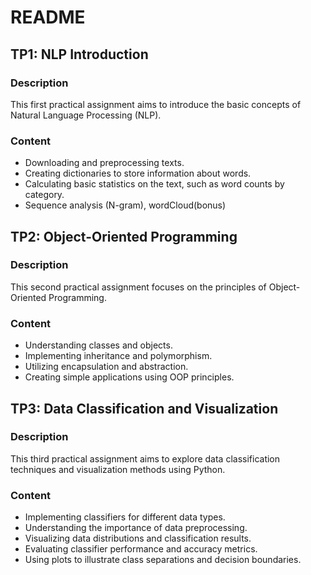 # README

## TP1: NLP Introduction

### Description
This first practical assignment aims to introduce the basic concepts of Natural Language Processing (NLP).

### Content
- Downloading and preprocessing texts.
- Creating dictionaries to store information about words.
- Calculating basic statistics on the text, such as word counts by category.
- Sequence analysis (N-gram), wordCloud(bonus)

## TP2: Object-Oriented Programming

### Description
This second practical assignment focuses on the principles of Object-Oriented Programming.

### Content
- Understanding classes and objects.
- Implementing inheritance and polymorphism.
- Utilizing encapsulation and abstraction.
- Creating simple applications using OOP principles.

## TP3: Data Classification and Visualization

### Description
This third practical assignment aims to explore data classification techniques and visualization methods using Python.

### Content
- Implementing classifiers for different data types.
- Understanding the importance of data preprocessing.
- Visualizing data distributions and classification results.
- Evaluating classifier performance and accuracy metrics.
- Using plots to illustrate class separations and decision boundaries.
